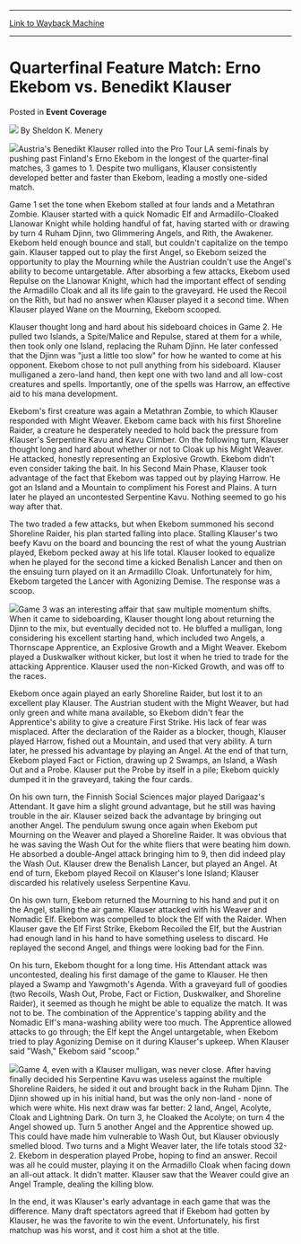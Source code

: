 
---
[Link to Wayback Machine](https://web.archive.org/web/20220125211047/https://magic.wizards.com/en/articles/archive/event-coverage/quarterfinal-feature-match-erno-ekebom-vs-benedikt-klauser-2000-01)

[_metadata_:author]:- "Sheldon K. Menery"
[_metadata_:description]:- "Austria's Benedikt Klauser rolled into the Pro Tour LA semi-finals by pushing past Finland's Erno Ekebom in the longest of the quarter-final matches, 3 games to 1. Despite two mulligans, Klauser consistently developed better and faster than Ekebom, leading a mostly one-sided match. Game 1 set the tone when Ekebom stalled at four lands and a Metathran Zombie. Klauser started"
[_metadata_:generator]:- "Drupal 7 (http://drupal.org)"
[_metadata_:node]:- "764361"
[_metadata_:source]:- "div-main-content"
[_metadata_:title]:- "Quarterfinal Feature Match: Erno Ekebom vs. Benedikt Klauser"
[_metadata_:wayback_capture_timestamp]:- "2022-01-25 21:10:47"
[_metadata_:wayback_raw_url]:- "https://web.archive.org/web/20220125211047id_/https://magic.wizards.com/en/articles/archive/event-coverage/quarterfinal-feature-match-erno-ekebom-vs-benedikt-klauser-2000-01"
[_metadata_:wayback_url]:- "https://magic.wizards.com/en/articles/archive/event-coverage/quarterfinal-feature-match-erno-ekebom-vs-benedikt-klauser-2000-01"
---


Quarterfinal Feature Match: Erno Ekebom vs. Benedikt Klauser
============================================================



 Posted in **Event Coverage**







![](https://media.magic.wizards.com/styles/auth_small/public/generic-avatar-150_497.png)
By Sheldon K. Menery












![](https://media.magic.wizards.com/image_legacy_migration/sideboard/images/PTLA01/711.jpg)Austria's Benedikt Klauser rolled into the Pro Tour LA semi-finals by pushing past Finland's Erno Ekebom in the longest of the quarter-final matches, 3 games to 1. Despite two mulligans, Klauser consistently developed better and faster than Ekebom, leading a mostly one-sided match.


Game 1 set the tone when Ekebom stalled at four lands and a Metathran Zombie. Klauser started with a quick Nomadic Elf and Armadillo-Cloaked Llanowar Knight while holding handful of fat, having started with or drawing by turn 4 Ruham Djinn, two Glimmering Angels, and Rith, the Awakener. Ekebom held enough bounce and stall, but couldn't capitalize on the tempo gain. Klauser tapped out to play the first Angel, so Ekebom seized the opportunity to play the Mourning while the Austrian couldn't use the Angel's ability to become untargetable. After absorbing a few attacks, Ekebom used Repulse on the Llanowar Knight, which had the important effect of sending the Armadillo Cloak and all its life gain to the graveyard. He used the Recoil on the Rith, but had no answer when Klauser played it a second time. When Klauser played Wane on the Mourning, Ekebom scooped.


Klauser thought long and hard about his sideboard choices in Game 2. He pulled two Islands, a Spite/Malice and Repulse, stared at them for a while, then took only one Island, replacing the Ruham Djinn. He later confessed that the Djinn was "just a little too slow" for how he wanted to come at his opponent. Ekebom chose to not pull anything from his sideboard. Klauser mulliganed a zero-land hand, then kept one with two land and all low-cost creatures and spells. Importantly, one of the spells was Harrow, an effective aid to his mana development.


Ekebom's first creature was again a Metathran Zombie, to which Klauser responded with Might Weaver. Ekebom came back with his first Shoreline Raider, a creature he desperately needed to hold back the pressure from Klauser's Serpentine Kavu and Kavu Climber. On the following turn, Klauser thought long and hard about whether or not to Cloak up his Might Weaver. He attacked, honestly representing an Explosive Growth. Ekebom didn't even consider taking the bait. In his Second Main Phase, Klauser took advantage of the fact that Ekebom was tapped out by playing Harrow. He got an Island and a Mountain to compliment his Forest and Plains. A turn later he played an uncontested Serpentine Kavu. Nothing seemed to go his way after that.


The two traded a few attacks, but when Ekebom summoned his second Shoreline Raider, his plan started falling into place. Stalling Klauser's two beefy Kavu on the board and bouncing the rest of what the young Austrian played, Ekebom pecked away at his life total. Klauser looked to equalize when he played for the second time a kicked Benalish Lancer and then on the ensuing turn played on it an Armadillo Cloak. Unfortunately for him, Ekebom targeted the Lancer with Agonizing Demise. The response was a scoop.


![](https://media.magic.wizards.com/image_legacy_migration/sideboard/images/PTLA01/713.jpg)Game 3 was an interesting affair that saw multiple momentum shifts. When it came to sideboarding, Klauser thought long about returning the Djinn to the mix, but eventually decided not to. He bluffed a mulligan, long considering his excellent starting hand, which included two Angels, a Thornscape Apprentice, an Explosive Growth and a Might Weaver. Ekebom played a Duskwalker without kicker, but lost it when he tried to trade for the attacking Apprentice. Klauser used the non-Kicked Growth, and was off to the races.


Ekebom once again played an early Shoreline Raider, but lost it to an excellent play Klauser. The Austrian student with the Might Weaver, but had only green and white mana available, so Ekebom didn't fear the Apprentice's ability to give a creature First Strike. His lack of fear was misplaced. After the declaration of the Raider as a blocker, though, Klauser played Harrow, fished out a Mountain, and used that very ability. A turn later, he pressed his advantage by playing an Angel. At the end of that turn, Ekebom played Fact or Fiction, drawing up 2 Swamps, an Island, a Wash Out and a Probe. Klauser put the Probe by itself in a pile; Ekebom quickly dumped it in the graveyard, taking the four cards.


On his own turn, the Finnish Social Sciences major played Darigaaz's Attendant. It gave him a slight ground advantage, but he still was having trouble in the air. Klauser seized back the advantage by bringing out another Angel. The pendulum swung once again when Ekebom put Mourning on the Weaver and played a Shoreline Raider. It was obvious that he was saving the Wash Out for the white fliers that were beating him down. He absorbed a double-Angel attack bringing him to 9, then did indeed play the Wash Out. Klauser drew the Benalish Lancer, but played an Angel. At end of turn, Ekebom played Recoil on Klauser's lone Island; Klauser discarded his relatively useless Serpentine Kavu.


On his own turn, Ekebom returned the Mourning to his hand and put it on the Angel, stalling the air game. Klauser attacked with his Weaver and Nomadic Elf. Ekebom was compelled to block the Elf with the Raider. When Klauser gave the Elf First Strike, Ekebom Recoiled the Elf, but the Austrian had enough land in his hand to have something useless to discard. He replayed the second Angel, and things were looking bad for the Finn.


On his turn, Ekebom thought for a long time. His Attendant attack was uncontested, dealing his first damage of the game to Klauser. He then played a Swamp and Yawgmoth's Agenda. With a graveyard full of goodies (two Recoils, Wash Out, Probe, Fact or Fiction, Duskwalker, and Shoreline Raider), it seemed as though he might be able to equalize the match. It was not to be. The combination of the Apprentice's tapping ability and the Nomadic Elf's mana-washing ability were too much. The Apprentice allowed attacks to go through; the Elf kept the Angel untargetable, when Ekebom tried to play Agonizing Demise on it during Klauser's upkeep. When Klauser said "Wash," Ekebom said "scoop."


![](https://media.magic.wizards.com/image_legacy_migration/sideboard/images/PTLA01/715.jpg)Game 4, even with a Klauser mulligan, was never close. After having finally decided his Serpentine Kavu was useless against the multiple Shoreline Raiders, he sided it out and brought back in the Ruham Djinn. The Djinn showed up in his initial hand, but was the only non-land - none of which were white. His next draw was far better: 2 land, Angel, Acolyte, Cloak and Lightning Dark. On turn 3, he Cloaked the Acolyte; on turn 4 the Angel showed up. Turn 5 another Angel and the Apprentice showed up. This could have made him vulnerable to Wash Out, but Klauser obviously smelled blood. Two turns and a Might Weaver later, the life totals stood 32-2. Ekebom in desperation played Probe, hoping to find an answer. Recoil was all he could muster, playing it on the Armadillo Cloak when facing down an all-out attack. It didn't matter. Klauser saw that the Weaver could give an Angel Trample, dealing the killing blow.


In the end, it was Klauser's early advantage in each game that was the difference. Many draft spectators agreed that if Ekebom had gotten by Klauser, he was the favorite to win the event. Unfortunately, his first matchup was his worst, and it cost him a shot at the title.








